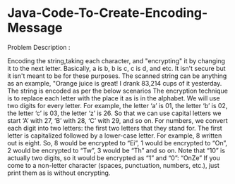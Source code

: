 # Java-Code-To-Create-Encoding-Message

Problem Description :

Encoding the string,taking each character, and "encrypting" it by changing
it to the next letter. Basically, a is b, b is c, c is d, and etc. It isn't secure but it isn't meant to be for these purposes. 
The scanned string can be anything as an example, "Orange juice is great! I drank 83,214 cups of it yesterday.
The string is encoded as per the below scenarios
The  encryption technique is to replace each letter with the place it as is in the alphabet. 
We will use two digits for every letter. For example, the letter ‘a’ is 01, the letter ‘b’ is 02, the letter ‘c’ is 03, the letter ‘z’ is 26. 
So that we can use capital letters we start ‘A’ with 27, ‘B’ with 28, ‘C’ with 29, and so on.
For numbers, we convert each digit into two letters: the first two letters that they stand for. 
The first letter is capitalized followed by a lower-case letter. For example, 8 written out is eight.
 So, 8 would be encrypted to “Ei”, 1 would be encrypted to “On”, 2 would be encrypted to “Tw”, 3 would be “Th” and so on.
Note that “10” is actually two digits, so it would be encrypted as “1” and “0”: “OnZe”
If you come to a non-letter character (spaces, punctuation, numbers, etc.), just print them as is without encrypting.
